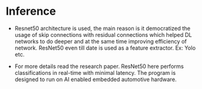 # Inference

- Resnet50 architecture is used, the main reason is it democratized the usage of skip connections with residual connections which helped DL networks to do deeper and at the same time improving efficiency of network. ResNet50 even till date is used as a feature extractor. Ex: Yolo etc.

- For more details read the research paper. ResNet50 here performs classifications in real-time with minimal latency. The program is designed to run on AI enabled embedded automotive hardware. 



